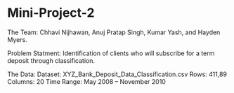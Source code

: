 # Mini-Project-2

The Team: 
Chhavi Nijhawan, Anuj Pratap Singh, Kumar Yash, and Hayden Myers.

Problem Statment: 
Identification of clients who will subscribe for a term deposit through classification.

The Data:
Dataset: XYZ_Bank_Deposit_Data_Classification.csv​
Rows: 411,89​
Columns: 20​
Time Range: May 2008 – November 2010
